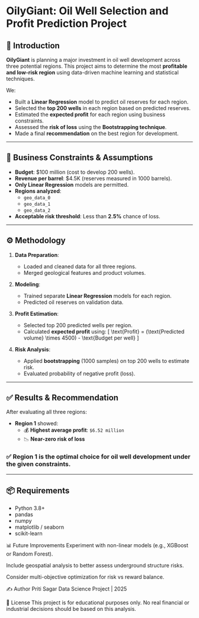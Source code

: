 # OilyGiant: Oil Well Selection and Profit Prediction Project

## 📌 Introduction

**OilyGiant** is planning a major investment in oil well development across three potential regions. This project aims to determine the most **profitable and low-risk region** using data-driven machine learning and statistical techniques.

We:

- Built a **Linear Regression** model to predict oil reserves for each region.
- Selected the **top 200 wells** in each region based on predicted reserves.
- Estimated the **expected profit** for each region using business constraints.
- Assessed the **risk of loss** using the **Bootstrapping technique**.
- Made a final **recommendation** on the best region for development.

---

## 💼 Business Constraints & Assumptions

- **Budget**: $100 million (cost to develop 200 wells).
- **Revenue per barrel**: $4.5K (reserves measured in 1000 barrels).
- **Only Linear Regression** models are permitted.
- **Regions analyzed**:
  - `geo_data_0`
  - `geo_data_1`
  - `geo_data_2`
- **Acceptable risk threshold**: Less than **2.5%** chance of loss.

---

## ⚙️ Methodology

1. **Data Preparation**:
   - Loaded and cleaned data for all three regions.
   - Merged geological features and product volumes.

2. **Modeling**:
   - Trained separate **Linear Regression** models for each region.
   - Predicted oil reserves on validation data.

3. **Profit Estimation**:
   - Selected top 200 predicted wells per region.
   - Calculated **expected profit** using:
     \[
     \text{Profit} = (\text{Predicted volume} \times 4500) - \text{Budget per well}
     \]

4. **Risk Analysis**:
   - Applied **bootstrapping** (1000 samples) on top 200 wells to estimate risk.
   - Evaluated probability of negative profit (loss).

---

## ✅ Results & Recommendation

After evaluating all three regions:

- **Region 1** showed:
  - 💰 **Highest average profit**: `$6.52 million`
  - 📉 **Near-zero risk of loss**

### ✅ **Region 1 is the optimal choice** for oil well development under the given constraints.

---

## 📦 Requirements

- Python 3.8+
- pandas
- numpy
- matplotlib / seaborn
- scikit-learn


📊 Future Improvements
Experiment with non-linear models (e.g., XGBoost or Random Forest).

Include geospatial analysis to better assess underground structure risks.

Consider multi-objective optimization for risk vs reward balance.

✍️ Author
Priti Sagar
Data Science Project | 2025

📄 License
This project is for educational purposes only.
No real financial or industrial decisions should be based on this analysis.





